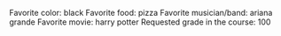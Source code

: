 Favorite color: black
Favorite food: pizza
Favorite musician/band: ariana grande
Favorite movie: harry potter
Requested grade in the course: 100 
